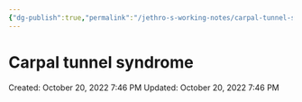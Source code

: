 ```yaml
---
{"dg-publish":true,"permalink":"/jethro-s-working-notes/carpal-tunnel-syndrome/","dgPassFrontmatter":true}
---
```



# Carpal tunnel syndrome

Created: October 20, 2022 7:46 PM
Updated: October 20, 2022 7:46 PM